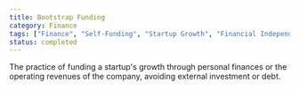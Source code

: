 ```yaml
---
title: Bootstrap Funding
category: Finance
tags: ["Finance", "Self-Funding", "Startup Growth", "Financial Independence"]
status: completed
---
```

The practice of funding a startup's growth through personal finances or the operating revenues of the company, avoiding external investment or debt.